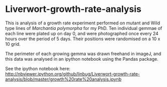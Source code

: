 Liverwort-growth-rate-analysis
==============================

This is analysis of a growth rate experiment performed on mutant and Wild type lines of *Marchantia polymorpha* for my PhD. Ten individual gemmae of each line were plated up on day 0, and were photographed once every 24 hours over the period of 5 days. Their positions were randomised on a 10 x 10 grid. 

The perimeter of each growing gemma was drawn freehand in imageJ, and this data was analysed in an ipython notebook using the Pandas package.

See the ipython notebook here:
http://nbviewer.ipython.org/github/linbug/Liverwort-growth-rate-analysis/blob/master/growth%20rate%20analysis.ipynb
